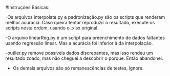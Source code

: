 #Instruções Básicas:

-Os arquivos interpolate.py e padronização.py são os scripts que renderam melhor acurácia. Caso queira tentar reproduzir o resultado, execute os scripts nesta ordem, usando o .xlsx original. 

-O arquivo linearReg.py é um script para preenchimento de dados faltantes usando regressão linear. Mas a acurácia foi inferior à da interpolação. 

-outlier.py remove possíveis dados discrepantes, mas isso rendeu um resultado zoado, mas não cheguei a descobrir o porque. Então abandonei.

- Os demais arquivos são só remanescências de testes, ignore.